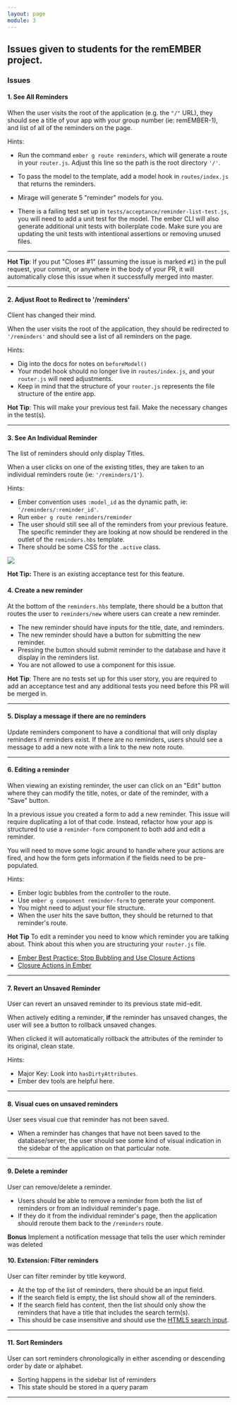```yaml
---
layout: page
module: 3
---
```


## Issues given to students for the remEMBER project.

### Issues

#### 1. See All Reminders

When the user visits the root of the application (e.g. the `"/"` URL), they should see a title of your app with your group number (ie: remEMBER-1), and list of all of the reminders on the page.  

Hints:  
* Run the command `ember g route reminders`, which will generate a route in your `router.js`. Adjust this line so the path is the root directory  `'/'`.
* To pass the model to the template, add a model hook in `routes/index.js` that returns the reminders.
* Mirage will generate 5 "reminder" models for you.

* There is a failing test set up in `tests/acceptance/reminder-list-test.js`, you will need to add a unit test for the model. The ember CLI will also generate additional unit tests with boilerplate code. Make sure you are updating the unit tests with intentional assertions or removing unused files.  
____  

**Hot Tip**: If you put "Closes #1" (assuming the issue is marked `#1`) in the pull request, your commit, or anywhere in the body of your PR, it will automatically close this issue when it successfully merged into master.

____
#### 2. Adjust Root to Redirect to '/reminders'

Client has changed their mind.  

When the user visits the root of the application, they should be redirected to `'/reminders'` and should see a list of all reminders on the page.  

Hints:
* Dig into the docs for notes on `beforeModel()`
* Your model hook should no longer live in `routes/index.js`, and your `router.js` will need adjustments.  
* Keep in mind that the structure of your `router.js` represents the file structure of the entire app.

**Hot Tip**: This will make your previous test fail. Make the necessary changes in the test(s).

____
#### 3. See An Individual Reminder

The list of reminders should only display Titles.

When a user clicks on one of the existing titles, they are taken to an individual reminders route (ie: `'/reminders/1'`).  

Hints:
* Ember convention uses `:model_id` as the dynamic path, ie: `'/reminders/:reminder_id'`.
* Run `ember g route reminders/reminder`  
* The user should still see all of the reminders from your previous feature. The specific reminder they are looking at now should be rendered in the outlet of the `reminders.hbs` template.
* There should be some CSS for the `.active` class.  

![](http://g.recordit.co/bWm36UCXsA.gif)

**Hot Tip:** There is an existing acceptance test for this feature.

#### 4. Create a new reminder

At the bottom of the `reminders.hbs` template, there should be a button that routes the user to `reminders/new` where users can create a new reminder.  

* The new reminder should have inputs for the title, date, and reminders.
* The new reminder should have a button for submitting the new reminder.
* Pressing the button should submit reminder to the database and have it display in the reminders list.
* You are not allowed to use a component for this issue.

**Hot Tip**: There are no tests set up for this user story, you are required to add an acceptance test and any additional tests you need before this PR will be merged in.  


____

#### 5. Display a message if there are no reminders  

Update reminders component to have a conditional that will only display reminders if reminders exist. If there are no reminders, users should see a message to add a new note with a link to the new note route.  

____

#### 6. Editing a reminder

When viewing an existing reminder, the user can click on an "Edit" button where they can modify the title, notes, or date of the reminder, with a "Save" button.  

In a previous issue you created a form to add a new reminder. This issue will require duplicating a lot of that code. Instead, refactor how your app is structured to use a `reminder-form` component to both add and edit a reminder.  

You will need to move some logic around to handle where your actions are fired, and how the form gets information if the fields need to be pre-populated.

Hints:
* Ember logic bubbles from the controller to the route.  
* Use `ember g component reminder-form` to generate your component.  
* You might need to adjust your file structure.  
* When the user hits the save button, they should be returned to that reminder's route.  

**Hot Tip** To edit a reminder you need to know which reminder you are talking about. Think about this when you are structuring your `router.js` file.  

* [Ember Best Practice: Stop Bubbling and Use Closure Actions](https://dockyard.com/blog/2015/10/29/ember-best-practice-stop-bubbling-and-use-closure-actions)  
* [Closure Actions in Ember](https://emberway.io/route-closure-actions-in-ember-js-d0a7a37a5d1b#.ko5ueszgy)  

____

#### 7. Revert an Unsaved Reminder

User can revert an unsaved reminder to its previous state mid-edit.  

When actively editing a reminder, **if** the reminder has unsaved changes, the user will see a button to rollback unsaved changes.  

When clicked it will automatically rollback the attributes of the reminder to its original, clean state.  

Hints:
* Major Key: Look into `hasDirtyAttributes`.
* Ember dev tools are helpful here.  

____

#### 8. Visual cues on unsaved reminders

User sees visual cue that reminder has not been saved.

* When a reminder has changes that have not been saved to the database/server, the user should see some kind of visual indication in the sidebar of the application on that particular note.  

____

#### 9. Delete a reminder

User can remove/delete a reminder.

* Users should be able to remove a reminder from both the list of reminders or from an individual reminder's page.  
* If they do it from the individual reminder's page, then the application should reroute them back to the `/reminders` route.  

**Bonus** Implement a notification message that tells the user which reminder was deleted


#### 10. Extension: Filter reminders

User can filter reminder by title keyword.  

* At the top of the list of reminders, there should be an input field.  
* If the search field is empty, the list should show all of the reminders.  
* If the search field has content, then the list should only show the reminders that have a title that includes the search term(s).  
* This should be case insensitive and should use the [HTML5 search input](https://css-tricks.com/webkit-html5-search-inputs/).  

____

#### 11. Sort Reminders

User can sort reminders chronologically in either ascending or descending order by date or alphabet.

* Sorting happens in the sidebar list of reminders  
* This state should be stored in a query param  

____

